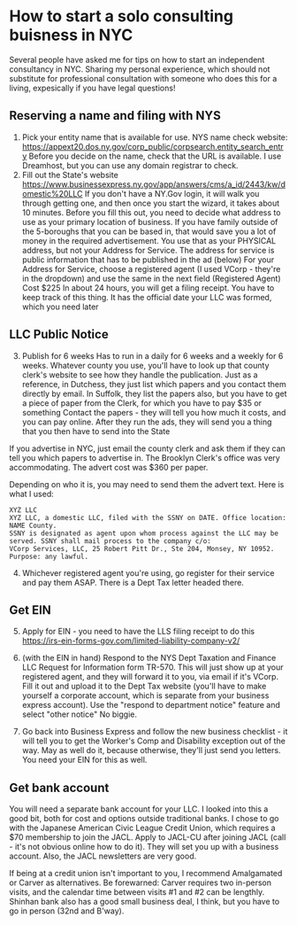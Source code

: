 # How to start a solo consulting buisness in NYC

Several people have asked me for tips on how to start an independent consultancy in NYC.
Sharing my personal experience, which should not substitute for professional consultation
with someone who does this for a living, expesically if you have legal questions! 

## Reserving a name and filing with NYS 
1. Pick your entity name that is available for use.
NYS name check website: https://appext20.dos.ny.gov/corp_public/corpsearch.entity_search_entry
Before you decide on the name, check that the URL is available. I use Dreamhost, but you can use any domain registrar to check.
2. Fill out the State's website
https://www.businessexpress.ny.gov/app/answers/cms/a_id/2443/kw/domestic%20LLC
If you don't have a NY.Gov login, it will walk you through getting one, and then once you start the wizard, it takes about 10 minutes.
Before you fill this out, you need to decide what address to use as your primary location of business. If you have family outside of the 5-boroughs that you can be based in, that would save you a lot of money in the required advertisement. You use that as your PHYSICAL address, but not your Address for Service. The address for service is public information that has to be published in the ad (below)
For your Address for Service, choose a registered agent (I used VCorp - they're in the dropdown) and use the same in the next field (Registered Agent)
Cost $225
In about 24 hours, you will get a filing receipt. You have to keep track of this thing. It has the official date your LLC was formed, which you need later

## LLC Public Notice
3. Publish for 6 weeks
Has to run in a daily for 6 weeks and a weekly for 6 weeks.
Whatever county you use, you'll have to look up that county clerk's website to see how they handle the publication.
Just as a reference, in Dutchess, they just list which papers and you contact them directly by email. In Suffolk, they list the papers also, but you have to get a piece of paper from the Clerk, for which you have to pay $35 or something
Contact the papers - they will tell you how much it costs, and you can pay online.
After they run the ads, they will send you a thing that you then have to send into the State

 If you advertise in NYC, just email the county clerk and ask them if they can tell you which papers to advertise in. The Brooklyn Clerk's office was very accommodating. The advert cost was $360 per paper.

Depending on who it is, you may need to send them the advert text. Here is what I used:
~~~
XYZ LLC
XYZ LLC, a domestic LLC, filed with the SSNY on DATE. Office location: NAME County.
SSNY is designated as agent upon whom process against the LLC may be served. SSNY shall mail process to the company c/o: 
VCorp Services, LLC, 25 Robert Pitt Dr., Ste 204, Monsey, NY 10952. 
Purpose: any lawful.
~~~
4.  Whichever registered agent you're using, go register for their service and pay them ASAP. There is a Dept Tax letter headed there. 

## Get EIN
5. Apply for EIN - you need to have the LLS filing receipt to do this
https://irs-ein-forms-gov.com/limited-liability-company-v2/
6. (with the EIN in hand) Respond to the NYS Dept Taxation and Finance LLC Request for Information form TR-570. This will just show up at your registered agent, and they will forward it to you, via email if it's VCorp. Fill it out and upload it to the Dept Tax website (you'll have to make yourself a corporate account, which is separate from your business express account). Use the "respond to department notice" feature and select "other notice" No biggie.

7. Go back into Business Express and follow the new business checklist - it will tell you to get the Worker's Comp and Disability exception out of the way. May as well do it, because otherwise, they'll just send you letters. You need your EIN for this as well.

## Get bank account

You will need a separate bank account for your LLC. I looked into this a good bit, both for cost and options outside traditional banks.
I chose to go with the Japanese American Civic League Credit Union, which requires a $70 membership to join the JACL.
Apply to JACL-CU after joining JACL (call  - it's not obvious online how to do it). They will set you up with a business account.
Also, the JACL newsletters are very good. 

If being at a credit union isn't important to you, I recommend Amalgamated or Carver as alternatives.
Be forewarned: Carver requires two in-person visits, and the calendar time between visits #1 and #2 can be lengthly.
Shinhan bank also has a good small business deal, I think, but you have to go in person (32nd and B'way).

